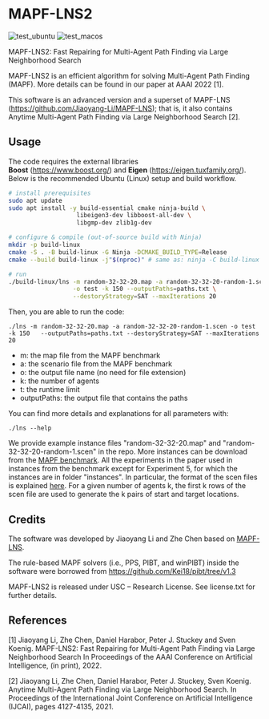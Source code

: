 # MAPF-LNS2
![test_ubuntu](https://github.com/Jiaoyang-Li/MAPF-LNS2/actions/workflows/test_ubuntu.yml/badge.svg)
![test_macos](https://github.com/Jiaoyang-Li/MAPF-LNS2/actions/workflows/test_macos.yml/badge.svg)

MAPF-LNS2: Fast Repairing for Multi-Agent Path Finding via Large Neighborhood Search


MAPF-LNS2 is an efficient algorithm for solving Multi-Agent Path Finding (MAPF). 
More details can be found in our paper at AAAI 2022 [1].

This software is an advanced version and a superset of MAPF-LNS (https://github.com/Jiaoyang-Li/MAPF-LNS); that is, it also contains Anytime Multi-Agent Path Finding via Large Neighborhood Search [2]. 

## Usage
The code requires the external libraries  
**Boost** (https://www.boost.org/) and **Eigen** (https://eigen.tuxfamily.org/).  
Below is the recommended Ubuntu (Linux) setup and build workflow.

```bash
# install prerequisites
sudo apt update
sudo apt install -y build-essential cmake ninja-build \
                   libeigen3-dev libboost-all-dev \
                   libgmp-dev zlib1g-dev

# configure & compile (out‑of‑source build with Ninja)
mkdir -p build-linux
cmake -S . -B build-linux -G Ninja -DCMAKE_BUILD_TYPE=Release
cmake --build build-linux -j"$(nproc)" # same as: ninja -C build-linux

# run
./build-linux/lns -m random-32-32-20.map -a random-32-32-20-random-1.scen \
                  -o test -k 150 --outputPaths=paths.txt \
                  --destoryStrategy=SAT --maxIterations 20
```
Then, you are able to run the code:

```
./lns -m random-32-32-20.map -a random-32-32-20-random-1.scen -o test -k 150   --outputPaths=paths.txt --destoryStrategy=SAT --maxIterations 20 
```

- m: the map file from the MAPF benchmark
- a: the scenario file from the MAPF benchmark
- o: the output file name (no need for file extension)
- k: the number of agents
- t: the runtime limit
- outputPaths: the output file that contains the paths

You can find more details and explanations for all parameters with:
```
./lns --help
```

We provide example instance files "random-32-32-20.map" and "random-32-32-20-random-1.scen" in the repo. 
More instances can be download from the [MAPF benchmark](https://movingai.com/benchmarks/mapf/index.html).
All the experiments in the paper used in instances from the benchmark except for Experiment 5, 
for which the instances are in folder "instances". 
In particular, the format of the scen files is explained [here](https://movingai.com/benchmarks/formats.html). 
For a given number of agents k, the first k rows of the scen file are used to generate the k pairs of start and target locations.

## Credits

The software was developed by Jiaoyang Li and Zhe Chen based on [MAPF-LNS](https://github.com/Jiaoyang-Li/MAPF-LNS).

The rule-based MAPF solvers (i.e., PPS, PIBT, and winPIBT) inside the software were borrowed from 
https://github.com/Kei18/pibt/tree/v1.3

MAPF-LNS2 is released under USC – Research License. See license.txt for further details.
 
## References
[1] Jiaoyang Li, Zhe Chen, Daniel Harabor, Peter J. Stuckey and Sven Koenig.
MAPF-LNS2: Fast Repairing for Multi-Agent Path Finding via Large Neighborhood Search
In Proceedings of the AAAI Conference on Artificial Intelligence, (in print), 2022.

[2] Jiaoyang Li, Zhe Chen, Daniel Harabor, Peter J. Stuckey, Sven Koenig. 
Anytime Multi-Agent Path Finding via Large Neighborhood Search. 
In Proceedings of the International Joint Conference on Artificial Intelligence (IJCAI), pages 4127-4135, 2021.
